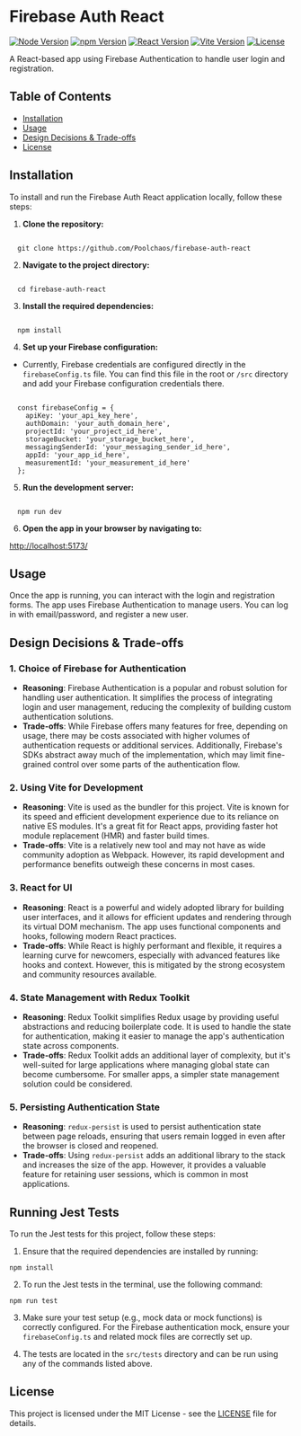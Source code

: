 # Firebase Auth React

[![Node Version](https://img.shields.io/badge/node-v22.8.0-brightgreen.svg)](https://nodejs.org/)
[![npm Version](https://img.shields.io/badge/npm-v10.98.2-blue.svg)](https://www.npmjs.com/)
[![React Version](https://img.shields.io/badge/react-v18.3.1-blue.svg)](https://reactjs.org/)
[![Vite Version](https://img.shields.io/badge/vite-v6.0.5-blue.svg)](https://vitejs.dev/)
[![License](https://img.shields.io/badge/license-MIT-green.svg)](LICENSE)

A React-based app using Firebase Authentication to handle user login and registration.

## Table of Contents

- [Installation](#installation)
- [Usage](#usage)
- [Design Decisions & Trade-offs](#design-decisions--trade-offs)
- [License](#license)

## Installation

To install and run the Firebase Auth React application locally, follow these steps:

1. **Clone the repository:**

<code>
  git clone https://github.com/Poolchaos/firebase-auth-react
</code>

2. **Navigate to the project directory:**

<code>
  cd firebase-auth-react
</code>

3. **Install the required dependencies:**

<code>
  npm install
</code>

4. **Set up your Firebase configuration:**

- Currently, Firebase credentials are configured directly in the `firebaseConfig.ts` file. You can find this file in the root or `/src` directory and add your Firebase configuration credentials there.

<code>
  const firebaseConfig = {
    apiKey: 'your_api_key_here',
    authDomain: 'your_auth_domain_here',
    projectId: 'your_project_id_here',
    storageBucket: 'your_storage_bucket_here',
    messagingSenderId: 'your_messaging_sender_id_here',
    appId: 'your_app_id_here',
    measurementId: 'your_measurement_id_here'
  };
</code>

5. **Run the development server:**

<code>
  npm run dev
</code>

6. **Open the app in your browser by navigating to:**

[http://localhost:5173/](http://localhost:5173/)

## Usage

Once the app is running, you can interact with the login and registration forms. The app uses Firebase Authentication to manage users. You can log in with email/password, and register a new user.

## Design Decisions & Trade-offs

### 1. **Choice of Firebase for Authentication**

- **Reasoning**: Firebase Authentication is a popular and robust solution for handling user authentication. It simplifies the process of integrating login and user management, reducing the complexity of building custom authentication solutions.
- **Trade-offs**: While Firebase offers many features for free, depending on usage, there may be costs associated with higher volumes of authentication requests or additional services. Additionally, Firebase's SDKs abstract away much of the implementation, which may limit fine-grained control over some parts of the authentication flow.

### 2. **Using Vite for Development**

- **Reasoning**: Vite is used as the bundler for this project. Vite is known for its speed and efficient development experience due to its reliance on native ES modules. It's a great fit for React apps, providing faster hot module replacement (HMR) and faster build times.
- **Trade-offs**: Vite is a relatively new tool and may not have as wide community adoption as Webpack. However, its rapid development and performance benefits outweigh these concerns in most cases.

### 3. **React for UI**

- **Reasoning**: React is a powerful and widely adopted library for building user interfaces, and it allows for efficient updates and rendering through its virtual DOM mechanism. The app uses functional components and hooks, following modern React practices.
- **Trade-offs**: While React is highly performant and flexible, it requires a learning curve for newcomers, especially with advanced features like hooks and context. However, this is mitigated by the strong ecosystem and community resources available.

### 4. **State Management with Redux Toolkit**

- **Reasoning**: Redux Toolkit simplifies Redux usage by providing useful abstractions and reducing boilerplate code. It is used to handle the state for authentication, making it easier to manage the app's authentication state across components.
- **Trade-offs**: Redux Toolkit adds an additional layer of complexity, but it's well-suited for large applications where managing global state can become cumbersome. For smaller apps, a simpler state management solution could be considered.

### 5. **Persisting Authentication State**

- **Reasoning**: `redux-persist` is used to persist authentication state between page reloads, ensuring that users remain logged in even after the browser is closed and reopened.
- **Trade-offs**: Using `redux-persist` adds an additional library to the stack and increases the size of the app. However, it provides a valuable feature for retaining user sessions, which is common in most applications.

## Running Jest Tests

To run the Jest tests for this project, follow these steps:

1. Ensure that the required dependencies are installed by running:

<code>npm install</code>

2. To run the Jest tests in the terminal, use the following command:

<code>npm run test</code>

3. Make sure your test setup (e.g., mock data or mock functions) is correctly configured. For the Firebase authentication mock, ensure your `firebaseConfig.ts` and related mock files are correctly set up.

4. The tests are located in the `src/tests` directory and can be run using any of the commands listed above.

## License

This project is licensed under the MIT License - see the [LICENSE](LICENSE) file for details.
